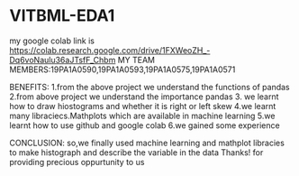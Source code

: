 # VITBML-EDA1
my google colab link is https://colab.research.google.com/drive/1FXWeoZH_-Dq6voNaulu36aJTsfF_Chbm
MY TEAM MEMBERS:19PA1A0590,19PA1A0593,19PA1A0575,19PA1A0571

BENEFITS:
1.from the above project we understand the functions of pandas
2.from above project we understand the importance pandas
3. we learnt how to draw hiostograms and whether it is right or left skew
4.we learnt many libraciecs.Mathplots which are available in machine learning
5.we learnt how to use github and google colab
6.we gained some experience

CONCLUSION:
so,we finally used machine learning and mathplot libracies to make histograph and describe the variable in the data 
Thanks! for providing precious oppurtunity to us
